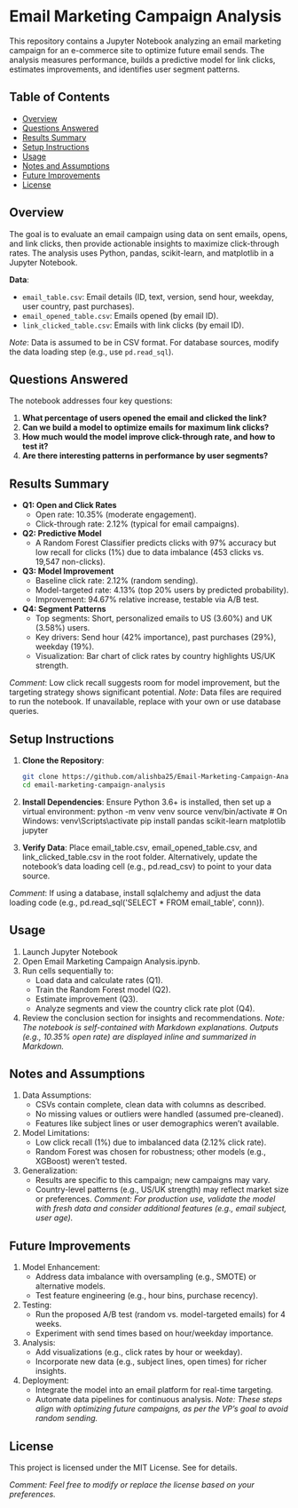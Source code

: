 # Email Marketing Campaign Analysis

This repository contains a Jupyter Notebook analyzing an email marketing campaign for an e-commerce site to optimize future email sends. The analysis measures performance, builds a predictive model for link clicks, estimates improvements, and identifies user segment patterns.

## Table of Contents
- [Overview](#overview)
- [Questions Answered](#questions-answered)
- [Results Summary](#results-summary)
- [Setup Instructions](#setup-instructions)
- [Usage](#usage)
- [Notes and Assumptions](#notes-and-assumptions)
- [Future Improvements](#future-improvements)
- [License](#license)

## Overview
The goal is to evaluate an email campaign using data on sent emails, opens, and link clicks, then provide actionable insights to maximize click-through rates. The analysis uses Python, pandas, scikit-learn, and matplotlib in a Jupyter Notebook.

**Data**:
- `email_table.csv`: Email details (ID, text, version, send hour, weekday, user country, past purchases).
- `email_opened_table.csv`: Emails opened (by email ID).
- `link_clicked_table.csv`: Emails with link clicks (by email ID).

*Note*: Data is assumed to be in CSV format. For database sources, modify the data loading step (e.g., use `pd.read_sql`).

## Questions Answered
The notebook addresses four key questions:
1. **What percentage of users opened the email and clicked the link?**
2. **Can we build a model to optimize emails for maximum link clicks?**
3. **How much would the model improve click-through rate, and how to test it?**
4. **Are there interesting patterns in performance by user segments?**

## Results Summary
- **Q1: Open and Click Rates**
  - Open rate: 10.35% (moderate engagement).
  - Click-through rate: 2.12% (typical for email campaigns).
- **Q2: Predictive Model**
  - A Random Forest Classifier predicts clicks with 97% accuracy but low recall for clicks (1%) due to data imbalance (453 clicks vs. 19,547 non-clicks).
- **Q3: Model Improvement**
  - Baseline click rate: 2.12% (random sending).
  - Model-targeted rate: 4.13% (top 20% users by predicted probability).
  - Improvement: 94.67% relative increase, testable via A/B test.
- **Q4: Segment Patterns**
  - Top segments: Short, personalized emails to US (3.60%) and UK (3.58%) users.
  - Key drivers: Send hour (42% importance), past purchases (29%), weekday (19%).
  - Visualization: Bar chart of click rates by country highlights US/UK strength.

*Comment*: Low click recall suggests room for model improvement, but the targeting strategy shows significant potential.
*Note*: Data files are required to run the notebook. If unavailable, replace with your own or use database queries.

## Setup Instructions
1. **Clone the Repository**:
   ```bash
   git clone https://github.com/alishba25/Email-Marketing-Campaign-Analysis.git
   cd email-marketing-campaign-analysis

2. **Install Dependencies**: Ensure Python 3.6+ is installed, then set up a virtual environment:
   python -m venv venv
   source venv/bin/activate  # On Windows: venv\Scripts\activate
   pip install pandas scikit-learn matplotlib jupyter

3. **Verify Data**:
   Place email_table.csv, email_opened_table.csv, and link_clicked_table.csv in the root folder.
   Alternatively, update the notebook’s data loading cell (e.g., pd.read_csv) to point to your data source.

*Comment*: If using a database, install sqlalchemy and adjust the data loading code (e.g., pd.read_sql('SELECT * FROM email_table', conn)).

## Usage
1. Launch Jupyter Notebook
2. Open Email Marketing Campaign Analysis.ipynb.
3. Run cells sequentially to:
   - Load data and calculate rates (Q1).
   - Train the Random Forest model (Q2).
   - Estimate improvement (Q3).
   - Analyze segments and view the country click rate plot (Q4).
4. Review the conclusion section for insights and recommendations.
*Note: The notebook is self-contained with Markdown explanations. Outputs (e.g., 10.35% open rate) are displayed inline and summarized in Markdown.*

## Notes and Assumptions
1. Data Assumptions:
   - CSVs contain complete, clean data with columns as described.
   - No missing values or outliers were handled (assumed pre-cleaned).
   - Features like subject lines or user demographics weren’t available.
2. Model Limitations:
   - Low click recall (1%) due to imbalanced data (2.12% click rate).
   - Random Forest was chosen for robustness; other models (e.g., XGBoost) weren’t tested.
3. Generalization:
   - Results are specific to this campaign; new campaigns may vary.
   - Country-level patterns (e.g., US/UK strength) may reflect market size or preferences.
*Comment: For production use, validate the model with fresh data and consider additional features (e.g., email subject, user age).*

## Future Improvements
1. Model Enhancement:
   - Address data imbalance with oversampling (e.g., SMOTE) or alternative models.
   - Test feature engineering (e.g., hour bins, purchase recency).
2. Testing:
   - Run the proposed A/B test (random vs. model-targeted emails) for 4 weeks.
   - Experiment with send times based on hour/weekday importance.
3. Analysis:
   - Add visualizations (e.g., click rates by hour or weekday).
   - Incorporate new data (e.g., subject lines, open times) for richer insights.
4. Deployment:
   - Integrate the model into an email platform for real-time targeting.
   - Automate data pipelines for continuous analysis.
*Note: These steps align with optimizing future campaigns, as per the VP’s goal to avoid random sending.*

## License

This project is licensed under the MIT License. See  for details.

*Comment: Feel free to modify or replace the license based on your preferences.*
